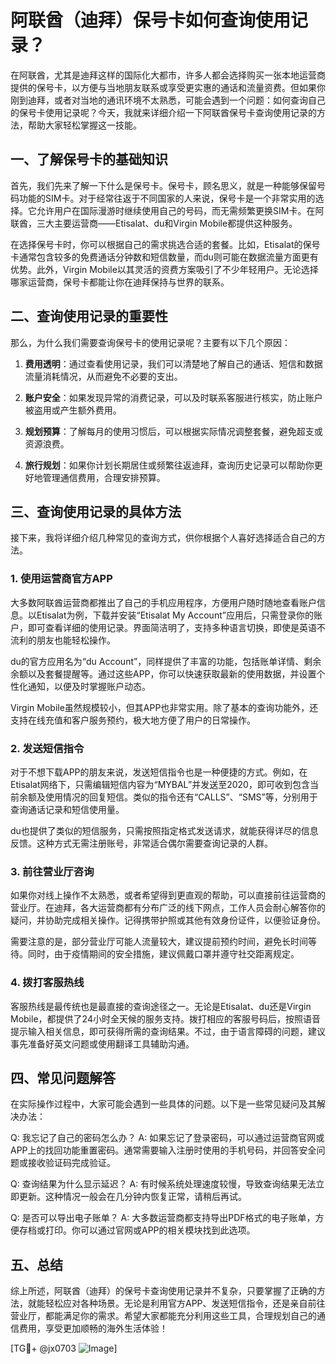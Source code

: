 # 阿联酋（迪拜）保号卡如何查询使用记录？

在阿联酋，尤其是迪拜这样的国际化大都市，许多人都会选择购买一张本地运营商提供的保号卡，以方便与当地朋友联系或享受更实惠的通话和流量资费。但如果你刚到迪拜，或者对当地的通讯环境不太熟悉，可能会遇到一个问题：如何查询自己的保号卡使用记录呢？今天，我就来详细介绍一下阿联酋保号卡查询使用记录的方法，帮助大家轻松掌握这一技能。

## 一、了解保号卡的基础知识

首先，我们先来了解一下什么是保号卡。保号卡，顾名思义，就是一种能够保留号码功能的SIM卡。对于经常往返于不同国家的人来说，保号卡是一个非常实用的选择。它允许用户在国际漫游时继续使用自己的号码，而无需频繁更换SIM卡。在阿联酋，三大主要运营商——Etisalat、du和Virgin Mobile都提供这种服务。

在选择保号卡时，你可以根据自己的需求挑选合适的套餐。比如，Etisalat的保号卡通常包含较多的免费通话分钟数和短信数量，而du则可能在数据流量方面更有优势。此外，Virgin Mobile以其灵活的资费方案吸引了不少年轻用户。无论选择哪家运营商，保号卡都能让你在迪拜保持与世界的联系。

## 二、查询使用记录的重要性

那么，为什么我们需要查询保号卡的使用记录呢？主要有以下几个原因：

1. **费用透明**：通过查看使用记录，我们可以清楚地了解自己的通话、短信和数据流量消耗情况，从而避免不必要的支出。
   
2. **账户安全**：如果发现异常的消费记录，可以及时联系客服进行核实，防止账户被盗用或产生额外费用。

3. **规划预算**：了解每月的使用习惯后，可以根据实际情况调整套餐，避免超支或资源浪费。

4. **旅行规划**：如果你计划长期居住或频繁往返迪拜，查询历史记录可以帮助你更好地管理通信费用，合理安排预算。

## 三、查询使用记录的具体方法

接下来，我将详细介绍几种常见的查询方式，供你根据个人喜好选择适合自己的方法。

### 1. 使用运营商官方APP

大多数阿联酋运营商都推出了自己的手机应用程序，方便用户随时随地查看账户信息。以Etisalat为例，下载并安装“Etisalat My Account”应用后，只需登录你的账户，即可查看详细的使用记录。界面简洁明了，支持多种语言切换，即使是英语不流利的朋友也能轻松操作。

du的官方应用名为“du Account”，同样提供了丰富的功能，包括账单详情、剩余余额以及套餐提醒等。通过这些APP，你可以快速获取最新的使用数据，并设置个性化通知，以便及时掌握账户动态。

Virgin Mobile虽然规模较小，但其APP也非常实用。除了基本的查询功能外，还支持在线充值和客户服务预约，极大地方便了用户的日常操作。

### 2. 发送短信指令

对于不想下载APP的朋友来说，发送短信指令也是一种便捷的方式。例如，在Etisalat网络下，只需编辑短信内容为“MYBAL”并发送至2020，即可收到包含当前余额及使用情况的回复短信。类似的指令还有“CALLS”、“SMS”等，分别用于查询通话记录和短信使用量。

du也提供了类似的短信服务，只需按照指定格式发送请求，就能获得详尽的信息反馈。这种方式无需注册账号，非常适合偶尔需要查询记录的人群。

### 3. 前往营业厅咨询

如果你对线上操作不太熟悉，或者希望得到更直观的帮助，可以直接前往运营商的营业厅。在迪拜，各大运营商都有分布广泛的线下网点，工作人员会耐心解答你的疑问，并协助完成相关操作。记得携带护照或其他有效身份证件，以便验证身份。

需要注意的是，部分营业厅可能人流量较大，建议提前预约时间，避免长时间等待。同时，由于疫情期间的安全措施，建议佩戴口罩并遵守社交距离规定。

### 4. 拨打客服热线

客服热线是最传统也是最直接的查询途径之一。无论是Etisalat、du还是Virgin Mobile，都提供了24小时全天候的服务支持。拨打相应的客服号码后，按照语音提示输入相关信息，即可获得所需的查询结果。不过，由于语言障碍的问题，建议事先准备好英文问题或使用翻译工具辅助沟通。

## 四、常见问题解答

在实际操作过程中，大家可能会遇到一些具体的问题。以下是一些常见疑问及其解决办法：

Q: 我忘记了自己的密码怎么办？
A: 如果忘记了登录密码，可以通过运营商官网或APP上的找回功能重置密码。通常需要输入注册时使用的手机号码，并回答安全问题或接收验证码完成验证。

Q: 查询结果为什么显示延迟？
A: 有时候系统处理速度较慢，导致查询结果无法立即更新。这种情况一般会在几分钟内恢复正常，请稍后再试。

Q: 是否可以导出电子账单？
A: 大多数运营商都支持导出PDF格式的电子账单，方便存档或打印。你可以通过官网或APP的相关模块找到此选项。

## 五、总结

综上所述，阿联酋（迪拜）的保号卡查询使用记录并不复杂，只要掌握了正确的方法，就能轻松应对各种场景。无论是利用官方APP、发送短信指令，还是亲自前往营业厅，都能满足你的需求。希望大家都能充分利用这些工具，合理规划自己的通信费用，享受更加顺畅的海外生活体验！

[TG💪+ @jx0703 ![Image](https://github.com/user-attachments/assets/dbca1d08-cadb-493c-b0ec-ad6f7a83f270)]